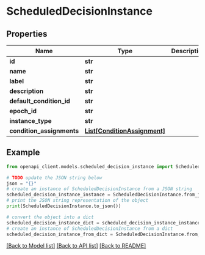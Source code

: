 # ScheduledDecisionInstance


## Properties

Name | Type | Description | Notes
------------ | ------------- | ------------- | -------------
**id** | **str** |  | 
**name** | **str** |  | 
**label** | **str** |  | [optional] 
**description** | **str** |  | [optional] 
**default_condition_id** | **str** |  | [optional] 
**epoch_id** | **str** |  | [optional] 
**instance_type** | **str** |  | 
**condition_assignments** | [**List[ConditionAssignment]**](ConditionAssignment.md) |  | 

## Example

```python
from openapi_client.models.scheduled_decision_instance import ScheduledDecisionInstance

# TODO update the JSON string below
json = "{}"
# create an instance of ScheduledDecisionInstance from a JSON string
scheduled_decision_instance_instance = ScheduledDecisionInstance.from_json(json)
# print the JSON string representation of the object
print(ScheduledDecisionInstance.to_json())

# convert the object into a dict
scheduled_decision_instance_dict = scheduled_decision_instance_instance.to_dict()
# create an instance of ScheduledDecisionInstance from a dict
scheduled_decision_instance_from_dict = ScheduledDecisionInstance.from_dict(scheduled_decision_instance_dict)
```
[[Back to Model list]](../README.md#documentation-for-models) [[Back to API list]](../README.md#documentation-for-api-endpoints) [[Back to README]](../README.md)


